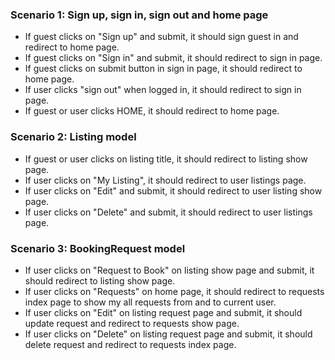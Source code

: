 ### Scenario 1: Sign up, sign in, sign out and home page

* If guest clicks on "Sign up" and submit, it should sign guest in and redirect
  to home page.
* If guest clicks on "Sign in" and submit, it should redirect to sign in page.
* If guest clicks on submit button in sign in page, it should redirect to
  home page.
* If user clicks "sign out" when logged in, it should redirect to sign in page.
* If guest or user clicks HOME, it should redirect to home page.

### Scenario 2: Listing model

* If guest or user clicks on listing title, it should redirect to listing show
  page.
* If user clicks on "My Listing", it should redirect to user listings page.
* If user clicks on "Edit" and submit, it should redirect to user listing show
  page.
* If user clicks on "Delete" and submit, it should redirect to user listings
  page.

### Scenario 3: BookingRequest model
* If user clicks on "Request to Book" on listing show page and submit, it should
  redirect to listing show page.
* If user clicks on "Requests" on home page, it should redirect to requests
  index page to show my all requests from and to current user.
* If user clicks on "Edit" on listing request page and submit, it should update
  request and redirect to requests show page.
* If user clicks on "Delete" on listing request page and submit, it should
  delete request and redirect to requests index page.
